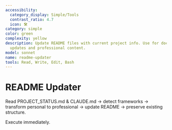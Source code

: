 ```yaml
---
accessibility:
  category_display: Simple/Tools
  contrast_ratio: 4.7
  icon: 🛠️
category: simple
color: green
complexity: yellow
description: Update README files with current project info. Use for documentation
  updates and professional content.
model: sonnet
name: readme-updater
tools: Read, Write, Edit, Bash
---
```


# README Updater

Read PROJECT_STATUS.md & CLAUDE.md → detect frameworks → transform personal to professional → update README → preserve existing structure.

Execute immediately.